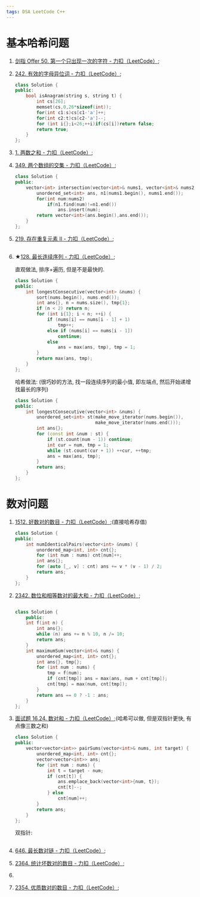 ```yaml
---
tags: DSA LeetCode C++
---
```


# 基本哈希问题

1.   [剑指 Offer 50. 第一个只出现一次的字符 - 力扣（LeetCode）](https://leetcode.cn/problems/di-yi-ge-zhi-chu-xian-yi-ci-de-zi-fu-lcof/);

2.   [242. 有效的字母异位词 - 力扣（LeetCode）](https://leetcode.cn/problems/valid-anagram/);

     ```cpp
     class Solution {
     public:
         bool isAnagram(string s, string t) {
             int cs[26];
             memset(cs,0,26*sizeof(int));
             for(int c1:s)cs[c1-'a']++;
             for(int c2:t)cs[c2-'a']--;
             for (int i{};i<26;++i)if(cs[i])return false;
             return true;
         }
     };
     ```

     

3.   [1. 两数之和 - 力扣（LeetCode）](https://leetcode.cn/problems/two-sum/);

4.   [349. 两个数组的交集 - 力扣（LeetCode）](https://leetcode.cn/problems/intersection-of-two-arrays/);

     ```cpp
     class Solution {
     public:
         vector<int> intersection(vector<int>& nums1, vector<int>& nums2) {
             unordered_set<int> ans, n1(nums1.begin(), nums1.end());
             for(int num:nums2)
                 if(n1.find(num)!=n1.end())
                     ans.insert(num);
             return vector<int>(ans.begin(),ans.end());
         }
     };
     ```

     

5.   [219. 存在重复元素 II - 力扣（LeetCode）](https://leetcode.cn/problems/contains-duplicate-ii/);

     ```cpp
     ```

     

6.   $\bigstar$[128. 最长连续序列 - 力扣（LeetCode）](https://leetcode.cn/problems/longest-consecutive-sequence/);

     直观做法, 排序+遍历, 但是不是最快的. 

     ```cpp
     class Solution {
     public:
         int longestConsecutive(vector<int> &nums) {
             sort(nums.begin(), nums.end());
             int ans{}, n = nums.size(), tmp{1};
             if (n < 2) return n;
             for (int i{1}; i < n; ++i) {
                 if (nums[i] == nums[i - 1] + 1)
                     tmp++;
                 else if (nums[i] == nums[i - 1])
                     continue;
                 else
                     ans = max(ans, tmp), tmp = 1;
             }
             return max(ans, tmp);
         }
     };
     ```

     哈希做法: (很巧妙的方法, 找一段连续序列的最小值, 即左端点, 然后开始递增找最长的序列)

     ```cpp
     class Solution {
     public:
         int longestConsecutive(vector<int> &nums) {
             unordered_set<int> st(make_move_iterator(nums.begin()),
                                   make_move_iterator(nums.end()));
             int ans{};
             for (const int &num : st) {
                 if (st.count(num - 1)) continue;
                 int cur = num, tmp = 1;
                 while (st.count(cur + 1)) ++cur, ++tmp;
                 ans = max(ans, tmp);
             }
             return ans;
         }
     };
     ```
     
     








# 数对问题

1.   [1512. 好数对的数目 - 力扣（LeetCode）](https://leetcode.cn/problems/number-of-good-pairs/);(直接哈希存值)

     ```cpp
     class Solution {
     public:
         int numIdenticalPairs(vector<int> &nums) {
             unordered_map<int, int> cnt{};
             for (int num : nums) cnt[num]++;
             int ans{};
             for (auto [_, v] : cnt) ans += v * (v - 1) / 2;
             return ans;
         }
     };
     ```

2.   [2342. 数位和相等数对的最大和 - 力扣（LeetCode）](https://leetcode.cn/problems/max-sum-of-a-pair-with-equal-sum-of-digits/);

     ```cpp
     
     class Solution {
         public:
         int f(int n) {
             int ans{};
             while (n) ans += n % 10, n /= 10;
             return ans;
         }
         int maximumSum(vector<int>& nums) {
             unordered_map<int, int> cnt{};
             int ans{}, tmp{};
             for (int num : nums) {
                 tmp = f(num);
                 if (cnt[tmp]) ans = max(ans, num + cnt[tmp]);
                 cnt[tmp] = max(num, cnt[tmp]);
             }
             return ans == 0 ? -1 : ans;
         }
     };
     ```

3.   [面试题 16.24. 数对和 - 力扣（LeetCode）](https://leetcode.cn/problems/pairs-with-sum-lcci/);(哈希可以做, 但是双指针更快, 有点像三数之和)

     ```cpp
     class Solution {
     public:
         vector<vector<int>> pairSums(vector<int>& nums, int target) {
             unordered_map<int, int> cnt{};
             vector<vector<int>> ans;
             for (int num : nums) {
                 int t = target - num;
                 if (cnt[t]) {
                     ans.emplace_back(vector<int>{num, t});
                     cnt[t]--;
                 } else
                     cnt[num]++;
             }
             return ans;
         }
     };
     ```

     双指针:

     ```cpp
     ```

     

4.   [646. 最长数对链 - 力扣（LeetCode）](https://leetcode.cn/problems/maximum-length-of-pair-chain/);

5.   [2364. 统计坏数对的数目 - 力扣（LeetCode）](https://leetcode.cn/problems/count-number-of-bad-pairs/);

6.   

7.   [2354. 优质数对的数目 - 力扣（LeetCode）](https://leetcode.cn/problems/number-of-excellent-pairs/);



